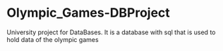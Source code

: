 # Olympic_Games-DBProject
University project for DataBases. It is a database with sql that is used to hold data of the olympic games
